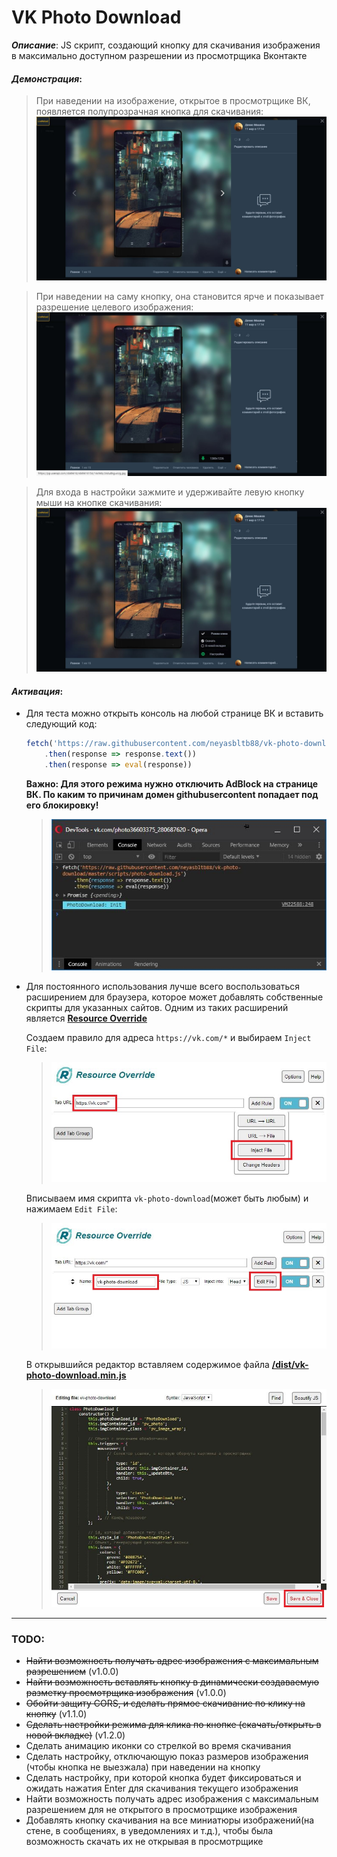 # VK Photo Download

***Описание***:
JS скрипт, создающий кнопку для скачивания изображения в максимально доступном разрешении из просмотрщика Вконтакте

#### ***Демонстрация***:

> При наведении на изображение, открытое в просмотрщике ВК, появляется полупрозрачная кнопка для скачивания:
![Состояние кнопки при наведении на изображение](https://raw.githubusercontent.com/neyasbltb88/vk-photo-download/master/img/1.jpg "Состояние кнопки при наведении на изображение")

> При наведении на саму кнопку, она становится ярче и показывает разрешение целевого изображения:
![Состояние кнопки при наведении на нее](https://raw.githubusercontent.com/neyasbltb88/vk-photo-download/master/img/2.jpg "Состояние кнопки при наведении на нее")

> Для входа в настройки зажмите и удерживайте левую кнопку мыши на кнопке скачивания:
![Состояние кнопки в режиме настроек](https://raw.githubusercontent.com/neyasbltb88/vk-photo-download/master/img/2.1.jpg "Состояние кнопки в режиме настроек")

#### ***Активация***:

- Для теста можно открыть консоль на любой странице ВК и вставить следующий код:
  ```js
  fetch('https://raw.githubusercontent.com/neyasbltb88/vk-photo-download/master/dist/vk-photo-download.min.js')
      .then(response => response.text())
      .then(response => eval(response))
  ```

  **Важно: Для этого режима нужно отключить AdBlock на странице ВК. По каким то причинам домен githubusercontent попадает под его блокировку!**

  > ![Вставка скрипта для активации в консоль](https://raw.githubusercontent.com/neyasbltb88/vk-photo-download/master/img/3.jpg "Вставка скрипта для активации в консоль")

- Для постоянного использования лучше всего воспользоваться расширением для браузера, которое может добавлять собственные скрипты для указанных сайтов.
  Одним из таких расширений является **[Resource Override](https://chrome.google.com/webstore/detail/resource-override/pkoacgokdfckfpndoffpifphamojphii?hl=ru)**

  Создаем правило для адреса `https://vk.com/*` и выбираем `Inject File`:
  > ![Конфигурация Resource Override](https://raw.githubusercontent.com/neyasbltb88/vk-photo-download/master/img/4.jpg "Конфигурация Resource Override")

  Вписываем имя скрипта `vk-photo-download`(может быть любым) и нажимаем `Edit File`:
  > ![Конфигурация Resource Override](https://raw.githubusercontent.com/neyasbltb88/vk-photo-download/master/img/5.jpg "Конфигурация Resource Override")

  В открывшийся редактор вставляем содержимое файла **[/dist/vk-photo-download.min.js](https://github.com/neyasbltb88/vk-photo-download/blob/master/dist/vk-photo-download.min.js)**
  > ![Конфигурация Resource Override](https://raw.githubusercontent.com/neyasbltb88/vk-photo-download/master/img/6.jpg "Конфигурация Resource Override")

***

### TODO:

* ~~Найти возможность получать адрес изображения с максимальным разрешением~~ (v1.0.0)
* ~~Найти возможность вставлять кнопку в динамически создаваемую разметку просмотрщика изображения~~ (v1.0.0)
* ~~Обойти защиту CORS, и сделать прямое скачивание по клику на кнопку~~ (v1.1.0)
* ~~Сделать настройки режима для клика по кнопке (скачать/открыть в новой вкладке)~~ (v1.2.0)
* Сделать анимацию иконки со стрелкой во время скачивания
* Сделать настройку, отключающую показ размеров изображения (чтобы кнопка не выезжала) при наведении на кнопку
* Сделать настройку, при которой кнопка будет фиксироваться и ожидать нажатия Enter для скачивания текущего изображения
* Найти возможность получать адрес изображения с максимальным разрешением для не открытого в просмотрщике изображения
* Добавлять кнопку скачивания на все миниатюры изображений(на стене, в сообщениях, в уведомлениях и т.д.), чтобы была возможность скачать их не открывая в просмотрщике

